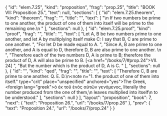 {
  "id": "elem.7.25",
  "kind": "proposition",
  "frag": "prop.25",
  "title": "BOOK VII: Proposition 25.",
  "text": null,
  "sections": [
    {
      "id": "elem.7.25.theorem",
      "kind": "theorem",
      "frag": "",
      "title": "",
      "text": [
        "\n       If two numbers be prime to one another, the product of one of them into itself will be prime to the remaining one.\n      "
      ],
      "sections": null
    },
    {
      "id": "elem.7.25.proof",
      "kind": "proof",
      "frag": "",
      "title": "",
      "text": [
        "Let A, B be two numbers prime to one another, and let A by multiplying itself make C: I say that B, C are prime to one another. ",
        "For let D be made equal to A. ",
        "Since A, B are prime to one another, and A is equal to D, therefore D, B are also prime to one another. \n      ",
        "Therefore each of the two numbers D, A is prime to B; therefore the product of D, A will also be prime to B. [<a href=\"/books/7/#prop.24\">VII. 24</a>] ",
        "But the number which is the product of D, A is C. "
      ],
      "sections": null
    },
    {
      "id": "",
      "kind": "qed",
      "frag": "",
      "title": "",
      "text": [
        "Therefore C, B are prime to one another. Q. E. D.\n<note n=\"1. the product of one of them into itself.\" type=\"crit\" place=\"unspecified\" anchored=\"yes\">The Greek, <foreign lang=\"greek\">ὁ ἐκ τοῦ ἑνὸς αὐτῶν γενόμενος</foreign>, literally <quote>the number produced from the one of them,</quote>\n leaves <quote>multiplied into itself</quote>\n to be understood.</note>"
      ],
      "sections": null
    }
  ],
  "layout": "proposition",
  "book": 7,
  "next": {
    "text": "Proposition 26.",
    "url": "/books/7/prop.26"
  },
  "prev": {
    "text": "Proposition 24.",
    "url": "/books/7/prop.24"
  }
}
